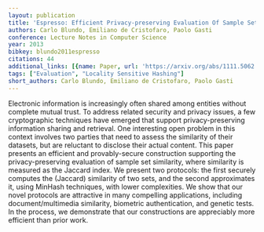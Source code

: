 ```yaml
---
layout: publication
title: 'Espresso: Efficient Privacy-preserving Evaluation Of Sample Set Similarity'
authors: Carlo Blundo, Emiliano de Cristofaro, Paolo Gasti
conference: Lecture Notes in Computer Science
year: 2013
bibkey: blundo2011espresso
citations: 44
additional_links: [{name: Paper, url: 'https://arxiv.org/abs/1111.5062'}]
tags: ["Evaluation", "Locality Sensitive Hashing"]
short_authors: Carlo Blundo, Emiliano de Cristofaro, Paolo Gasti
---
```

Electronic information is increasingly often shared among entities without
complete mutual trust. To address related security and privacy issues, a few
cryptographic techniques have emerged that support privacy-preserving
information sharing and retrieval. One interesting open problem in this context
involves two parties that need to assess the similarity of their datasets, but
are reluctant to disclose their actual content. This paper presents an
efficient and provably-secure construction supporting the privacy-preserving
evaluation of sample set similarity, where similarity is measured as the
Jaccard index. We present two protocols: the first securely computes the
(Jaccard) similarity of two sets, and the second approximates it, using MinHash
techniques, with lower complexities. We show that our novel protocols are
attractive in many compelling applications, including document/multimedia
similarity, biometric authentication, and genetic tests. In the process, we
demonstrate that our constructions are appreciably more efficient than prior
work.